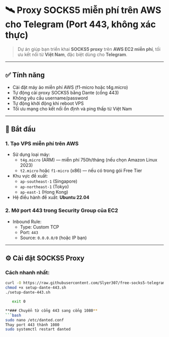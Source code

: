 # 🛰️ Proxy SOCKS5 miễn phí trên AWS cho Telegram (Port 443, không xác thực)

> Dự án giúp bạn triển khai **SOCKS5 proxy** trên **AWS EC2 miễn phí**, tối ưu kết nối từ **Việt Nam**, đặc biệt dùng cho **Telegram**.

---

## ✅ Tính năng

- Cài đặt máy ảo miễn phí AWS (f1-micro hoặc t4g.micro)
- Tự động cài proxy SOCKS5 bằng Dante (cổng 443)
- Không yêu cầu username/password
- Tự động khởi động khi reboot VPS
- Tối ưu mạng cho kết nối ổn định và ping thấp từ Việt Nam

---

## 🚀 Bắt đầu

### 1. Tạo VPS miễn phí trên AWS

- Sử dụng loại máy:
  - `t4g.micro` (ARM) — miễn phí 750h/tháng (nếu chọn Amazon Linux 2023)
  - `t2.micro` hoặc `f1-micro` (x86) — nếu có trong gói Free Tier
- Khu vực đề xuất:
  - `ap-southeast-1` (Singapore)
  - `ap-northeast-1` (Tokyo)
  - `ap-east-1` (Hong Kong)
- Hệ điều hành đề xuất: **Ubuntu 22.04**

### 2. Mở port 443 trong Security Group của EC2

- Inbound Rule:
  - Type: Custom TCP
  - Port: `443`
  - Source: `0.0.0.0/0` (hoặc IP bạn)

---

## ⚙️ Cài đặt SOCKS5 Proxy

### Cách nhanh nhất:

```bash
curl -O https://raw.githubusercontent.com/Slyer307/free-socks5-telegram-aws/main/setup-dante-443.sh
chmod +x setup-dante-443.sh
./setup-dante-443.sh

   exit 0

**### Chuyển từ cổng 443 sang cổng 1080**
```bash
sudo nano /etc/danted.conf
Thay port 443 thành 1080
sudo systemctl restart danted
